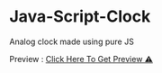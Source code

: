 # Java-Script-Clock
Analog clock made using pure JS

Preview : [Click Here To Get Preview ⚠️](https://mantra27.github.io/Java-Script-Clock/)

